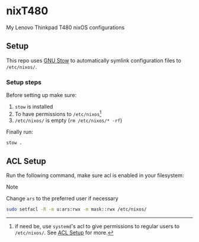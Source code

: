 # nixT480
My Lenovo Thinkpad T480 nixOS configurations

## Setup
This repo uses [GNU Stow](https://www.gnu.org/software/stow/) to automatically symlink configuration files to `/etc/nixos/`.

### Setup steps
Before setting up make sure:
1. `stow` is installed
2. To have permissions to `/etc/nixos`[^1]
3. `/etc/nixos/` is empty (`rm /etc/nixos/* -rf`)

Finally run:
```bash
stow .
```

## ACL Setup
Run the following command, make sure acl is enabled in your filesystem:

> [!NOTE]
> Change `ars` to the preferred user if necessary

```bash
sudo setfacl -R -m u:ars:rwx -m mask::rwx /etc/nixos/
```

[^1]: if need be, use `systemd`'s acl to give permissions to regular users to `/etc/nixos/`. See <a href="#ACL Setup">ACL Setup</a> for more.
